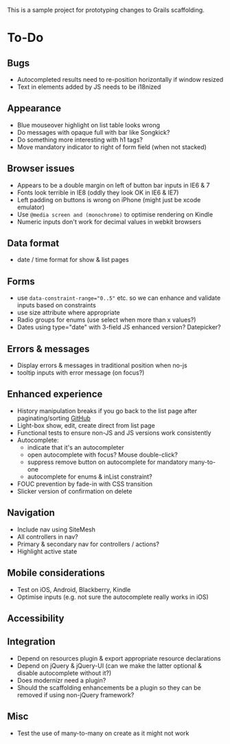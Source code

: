 This is a sample project for prototyping changes to Grails scaffolding.

# To-Do

## Bugs

 * Autocompleted results need to re-position horizontally if window resized
 * Text in elements added by JS needs to be i18nized

## Appearance

 * Blue mouseover highlight on list table looks wrong
 * Do messages with opaque full with bar like Songkick?
 * Do something more interesting with h1 tags?
 * Move mandatory indicator to right of form field (when not stacked)

## Browser issues

 * Appears to be a double margin on left of button bar inputs in IE6 & 7
 * Fonts look terrible in IE8 (oddly they look OK in IE6 & IE7)
 * Left padding on buttons is wrong on iPhone (might just be xcode emulator)
 * Use `@media screen and (monochrome)` to optimise rendering on Kindle
 * Numeric inputs don't work for decimal values in webkit browsers

## Data format

 * date / time format for show & list pages

## Forms

 * use `data-constraint-range="0..5"` etc. so we can enhance and validate inputs based on constraints
 * use size attribute where appropriate
 * Radio groups for enums (use select when more than x values?)
 * Dates using type="date" with 3-field JS enhanced version? Datepicker?

## Errors & messages

 * Display errors & messages in traditional position when no-js
 * tooltip inputs with error message (on focus?)

## Enhanced experience

 * History manipulation breaks if you go back to the list page after paginating/sorting [GitHub](https://github.com/robfletcher/grails-scaffolding/issues/#issue/2)
 * Light-box show, edit, create direct from list page
 * Functional tests to ensure non-JS and JS versions work consistently
 * Autocomplete:
    * indicate that it's an autocompleter
    * open autocomplete with focus? Mouse double-click?
    * suppress remove button on autocomplete for mandatory many-to-one
    * autocomplete for enums & inList constraint?
 * FOUC prevention by fade-in with CSS transition
 * Slicker version of confirmation on delete

## Navigation

 * Include nav using SiteMesh
 * All controllers in nav?
 * Primary & secondary nav for controllers / actions?
 * Highlight active state

## Mobile considerations

 * Test on iOS, Android, Blackberry, Kindle
 * Optimise inputs (e.g. not sure the autocomplete really works in iOS)

## Accessibility

## Integration

 * Depend on resources plugin & export appropriate resource declarations
 * Depend on jQuery & jQuery-UI (can we make the latter optional & disable autocomplete without it?)
 * Does modernizr need a plugin?
 * Should the scaffolding enhancements be a plugin so they can be removed if using non-jQuery framework?

## Misc

 * Test the use of many-to-many on create as it might not work
